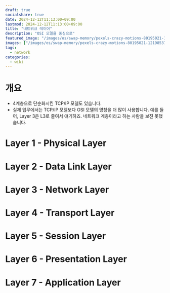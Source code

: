 ```yaml
---
draft: true
socialshare: true
date: 2024-12-12T11:13:00+09:00
lastmod: 2024-12-12T11:13:00+09:00
title: "네트워크 레이어"
description: "OSI 모델을 중심으로"
featured_image: "/images/os/swap-memory/pexels-crazy-motions-80195021-12198537.webp"
images: ["/images/os/swap-memory/pexels-crazy-motions-80195021-12198537.webp"]
tags:
  - network
categories:
  - wiki
---
```


# 개요

- 4계층으로 단순화시킨 TCP/IP 모델도 있습니다.
- 실제 업무에서는 TCP/IP 모델보다 OSI 모델의 명칭을 더 많이 사용합니다. 예를 들어, Layer 3은 L3로 줄여서 얘기하죠. 네트워크 계층이라고 하는 사람을 보진 못했습니다.

# Layer 1 - Physical Layer

# Layer 2 - Data Link Layer

# Layer 3 - Network Layer

# Layer 4 - Transport Layer

# Layer 5 - Session Layer

# Layer 6 - Presentation Layer

# Layer 7 - Application Layer
